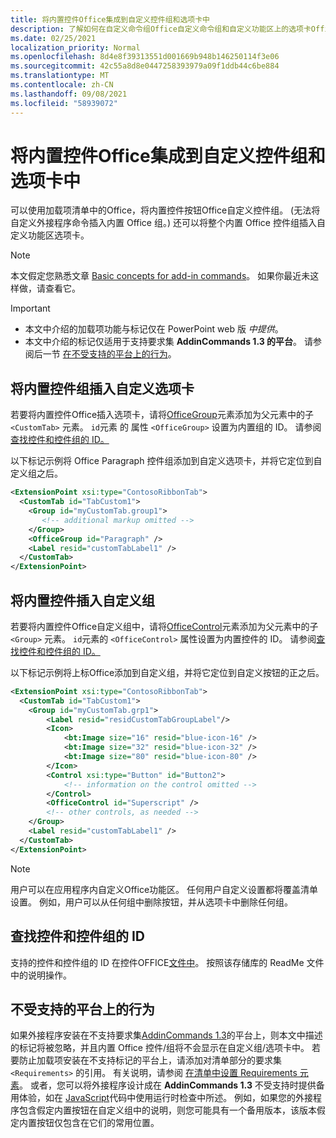 ```yaml
---
title: 将内置控件Office集成到自定义控件组和选项卡中
description: 了解如何在自定义命令组Office自定义命令组和自定义功能区上的选项卡Office按钮。
ms.date: 02/25/2021
localization_priority: Normal
ms.openlocfilehash: 8d4e8f39313551d001669b948b146250114f3e06
ms.sourcegitcommit: 42c55a8d8e0447258393979a09f1ddb44c6be884
ms.translationtype: MT
ms.contentlocale: zh-CN
ms.lasthandoff: 09/08/2021
ms.locfileid: "58939072"
---
```

# <a name="integrate-built-in-office-buttons-into-custom-control-groups-and-tabs"></a>将内置控件Office集成到自定义控件组和选项卡中

可以使用加载项清单中的Office，将内置控件按钮Office自定义控件组。  (无法将自定义外接程序命令插入内置 Office 组。) 还可以将整个内置 Office 控件组插入自定义功能区选项卡。

> [!NOTE]
> 本文假定您熟悉文章 [Basic concepts for add-in commands](add-in-commands.md)。 如果你最近未这样做，请查看它。

> [!IMPORTANT]
>
> - 本文中介绍的加载项功能与标记仅在 PowerPoint web 版 *中提供*。
> - 本文中介绍的标记仅适用于支持要求集 **AddinCommands 1.3 的平台**。 请参阅后一节 [在不受支持的平台上的行为](#behavior-on-unsupported-platforms)。

## <a name="insert-a-built-in-control-group-into-a-custom-tab"></a>将内置控件组插入自定义选项卡

若要将内置控件Office插入选项卡，请将[OfficeGroup](../reference/manifest/customtab.md#officegroup)元素添加为父元素中的子 `<CustomTab>` 元素。 `id`元素 的 属性 `<OfficeGroup>` 设置为内置组的 ID。 请参阅[查找控件和控件组的 ID。](#find-the-ids-of-controls-and-control-groups)

以下标记示例将 Office Paragraph 控件组添加到自定义选项卡，并将它定位到自定义组之后。

```xml
<ExtensionPoint xsi:type="ContosoRibbonTab">
  <CustomTab id="TabCustom1">
    <Group id="myCustomTab.group1">
       <!-- additional markup omitted -->
    </Group>
    <OfficeGroup id="Paragraph" />
    <Label resid="customTabLabel1" />
  </CustomTab>
</ExtensionPoint>
```

## <a name="insert-a-built-in-control-into-a-custom-group"></a>将内置控件插入自定义组

若要将内置控件Office自定义组中，请将[OfficeControl](../reference/manifest/group.md#officecontrol)元素添加为父元素中的子 `<Group>` 元素。 `id`元素的 `<OfficeControl>` 属性设置为内置控件的 ID。 请参阅[查找控件和控件组的 ID。](#find-the-ids-of-controls-and-control-groups)

以下标记示例将上标Office添加到自定义组，并将它定位到自定义按钮的正之后。

```xml
<ExtensionPoint xsi:type="ContosoRibbonTab">
  <CustomTab id="TabCustom1">
    <Group id="myCustomTab.grp1">
        <Label resid="residCustomTabGroupLabel"/>
        <Icon>
            <bt:Image size="16" resid="blue-icon-16" />
            <bt:Image size="32" resid="blue-icon-32" />
            <bt:Image size="80" resid="blue-icon-80" />
        </Icon>
        <Control xsi:type="Button" id="Button2">
            <!-- information on the control omitted -->
        </Control>
        <OfficeControl id="Superscript" />
        <!-- other controls, as needed -->
    </Group>
    <Label resid="customTabLabel1" />
  </CustomTab>
</ExtensionPoint>
```

> [!NOTE]
> 用户可以在应用程序内自定义Office功能区。 任何用户自定义设置都将覆盖清单设置。 例如，用户可以从任何组中删除按钮，并从选项卡中删除任何组。

## <a name="find-the-ids-of-controls-and-control-groups"></a>查找控件和控件组的 ID

支持的控件和控件组的 ID 在控件OFFICE[文件中](https://github.com/OfficeDev/office-control-ids)。 按照该存储库的 ReadMe 文件中的说明操作。

## <a name="behavior-on-unsupported-platforms"></a>不受支持的平台上的行为

如果外接程序安装在不支持要求集[AddinCommands 1.3](../reference/requirement-sets/add-in-commands-requirement-sets.md)的平台上，则本文中描述的标记将被忽略，并且内置 Office 控件/组将不会显示在自定义组/选项卡中。 若要防止加载项安装在不支持标记的平台上，请添加对清单部分的要求集 `<Requirements>` 的引用。 有关说明，请参阅 [在清单中设置 Requirements 元素](../develop/specify-office-hosts-and-api-requirements.md#set-the-requirements-element-in-the-manifest)。 或者，您可以将外接程序设计成在 **AddinCommands 1.3** 不受支持时提供备用体验，如在 [JavaScript](../develop/specify-office-hosts-and-api-requirements.md#use-runtime-checks-in-your-javascript-code)代码中使用运行时检查中所述。 例如，如果您的外接程序包含假定内置按钮在自定义组中的说明，则您可能具有一个备用版本，该版本假定内置按钮仅包含在它们的常用位置。
